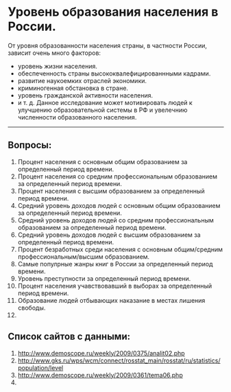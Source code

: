 # **Уровень образования населения в России.**

От уровня образованности населения страны, в частности России, зависит очень много факторов:
- уровень жизни населения.
- обеспеченность страны высококвалефицированнными кадрами.
- развитие наукоемких отраслей экономики.
- криминогенная обстановка в стране.
- уровень гражданской активности населения.
- и т. д.
	Данное исследование может мотивировать людей к улучшению образовательной системы в РФ и увелечнию численности образованного населения.
***
## **Вопросы:**

1. Процент населения с основным общим образованием за определенный период времени.
2. Процент населения со средним профессиональным образованием за определенный период времени.
3. Процент населения с высшим образованием за определенный период времени.
4. Средний уровень доходов людей с основным общим образованием за определенный период времени.
5. Средний уровень доходов людей со средним профессиональным образованием за определенный период времени.
6. Средний уровень доходов людей с высшим образованием за определенный период времени.
7. Процент безработных среди населения с  основным общим/средним профессиональным/высшим образованием.
8. Самые популрные жанры книг в России за определенный период времени.
9. Уровень преступности за определенный период времени.
10. Процент населения учавствовавший в выборах за определенный период времени.
11. Образование людей отбывающих наказание в местах лишения свободы.
12.


## **Список сайтов с данными:**

1. <http://www.demoscope.ru/weekly/2009/0375/analit02.php>
2. <http://www.gks.ru/wps/wcm/connect/rosstat_main/rosstat/ru/statistics/population/level>
3. <http://www.demoscope.ru/weekly/2009/0361/tema06.php>
4.
